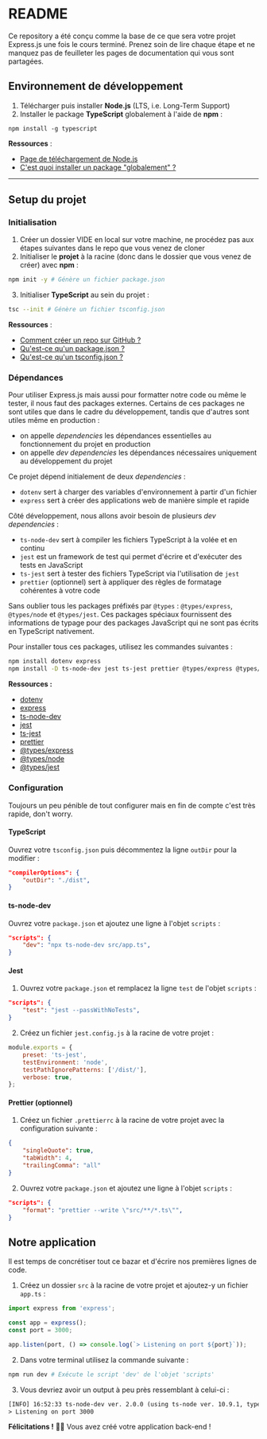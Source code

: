 # README
Ce repository a été conçu comme la base de ce que sera votre projet Express.js une fois le cours terminé. Prenez soin de lire chaque étape et ne manquez pas de feuilleter les pages de documentation qui vous sont partagées.

## Environnement de développement
1. Télécharger puis installer **Node.js** (LTS, i.e. Long-Term Support)
2. Installer le package **TypeScript** globalement à l'aide de **npm** :
```
npm install -g typescript
```

**Ressources** :
- [Page de téléchargement de Node.js](https://nodejs.org/en/download)
- [C'est quoi installer un package "globalement" ?](https://docs.npmjs.com/downloading-and-installing-packages-globally)

---

## Setup du projet
### Initialisation
1. Créer un dossier VIDE en local sur votre machine, ne procédez pas aux étapes suivantes dans le repo que vous venez de cloner
2. Initialiser le **projet** à la racine (donc dans le dossier que vous venez de créer) avec **npm** :
```bash
npm init -y # Génère un fichier package.json
```

3. Initialiser **TypeScript** au sein du projet :
```bash
tsc --init # Génère un fichier tsconfig.json
```

**Ressources** :
- [Comment créer un repo sur GitHub ?](https://docs.github.com/fr/repositories/creating-and-managing-repositories/creating-a-new-repository)
- [Qu'est-ce qu'un package.json ?](https://docs.npmjs.com/cli/v9/configuring-npm/package-json)
- [Qu'est-ce qu'un tsconfig.json ?](https://www.typescriptlang.org/docs/handbook/tsconfig-json.html)

### Dépendances
Pour utiliser Express.js mais aussi pour formatter notre code ou même le tester, il nous faut des packages externes. Certains de ces packages ne sont utiles que dans le cadre du développement, tandis que d'autres sont utiles même en production :
- on appelle _dependencies_ les dépendances essentielles au fonctionnement du projet en production
- on appelle _dev dependencies_ les dépendances nécessaires uniquement au développement du projet

Ce projet dépend initialement de deux _dependencies_ :
- `dotenv` sert à charger des variables d'environnement à partir d'un fichier
- `express` sert à créer des applications web de manière simple et rapide

Côté développement, nous allons avoir besoin de plusieurs _dev dependencies_ :
- `ts-node-dev` sert à compiler les fichiers TypeScript à la volée et en continu
- `jest` est un framework de test qui permet d'écrire et d'exécuter des tests en JavaScript
- `ts-jest` sert à tester des fichiers TypeScript via l'utilisation de `jest`
- `prettier` (optionnel) sert à appliquer des règles de formatage cohérentes à votre code

Sans oublier tous les packages préfixés par `@types` : `@types/express`, `@types/node` et `@types/jest`. Ces packages spéciaux fournissent des informations de typage pour des packages JavaScript qui ne sont pas écrits en TypeScript nativement.

Pour installer tous ces packages, utilisez les commandes suivantes :
```bash
npm install dotenv express
npm install -D ts-node-dev jest ts-jest prettier @types/express @types/jest @types/node
```

**Ressources :**
- [dotenv](https://www.npmjs.com/package/dotenv)
- [express](https://www.npmjs.com/package/express)
- [ts-node-dev](https://www.npmjs.com/package/ts-node-dev)
- [jest](https://www.npmjs.com/package/jest)
- [ts-jest](https://www.npmjs.com/package/ts-jest)
- [prettier](https://www.npmjs.com/package/prettier)
- [@types/express](https://www.npmjs.com/package/@types/express)
- [@types/node](https://www.npmjs.com/package/@types/node)
- [@types/jest](https://www.npmjs.com/package/@types/jest)

### Configuration
Toujours un peu pénible de tout configurer mais en fin de compte c'est très rapide, don't worry.

#### TypeScript
Ouvrez votre `tsconfig.json` puis décommentez la ligne `outDir` pour la modifier :
```json
"compilerOptions": {
    "outDir": "./dist",
}
```

#### ts-node-dev
Ouvrez votre `package.json` et ajoutez une ligne à l'objet `scripts` :
```json
"scripts": {
    "dev": "npx ts-node-dev src/app.ts",
}
```

#### Jest
1. Ouvrez votre `package.json` et remplacez la ligne `test` de l'objet `scripts` :
```json
"scripts": {
    "test": "jest --passWithNoTests",
}
```

2. Créez un fichier `jest.config.js` à la racine de votre projet :
```js
module.exports = {
    preset: 'ts-jest',
    testEnvironment: 'node',
    testPathIgnorePatterns: ['/dist/'],
    verbose: true,
};
```

#### Prettier (optionnel)
1. Créez un fichier `.prettierrc` à la racine de votre projet avec la configuration suivante :
```json
{
    "singleQuote": true,
    "tabWidth": 4,
    "trailingComma": "all"
}
```

2. Ouvrez votre `package.json` et ajoutez une ligne à l'objet `scripts` :
```json
"scripts": {
    "format": "prettier --write \"src/**/*.ts\"",
}
```

## Notre application
Il est temps de concrétiser tout ce bazar et d'écrire nos premières lignes de code.
1. Créez un dossier `src` à la racine de votre projet et ajoutez-y un fichier `app.ts` :
```ts
import express from 'express';

const app = express();
const port = 3000;

app.listen(port, () => console.log(`> Listening on port ${port}`));
```

2. Dans votre terminal utilisez la commande suivante :
```bash
npm run dev # Exécute le script 'dev' de l'objet 'scripts'
```

3. Vous devriez avoir un output à peu près ressemblant à celui-ci :
```txt
[INFO] 16:52:33 ts-node-dev ver. 2.0.0 (using ts-node ver. 10.9.1, typescript ver. 5.1.6)
> Listening on port 3000
```

**Félicitations !** 🥳🎉 Vous avez créé votre application back-end !
